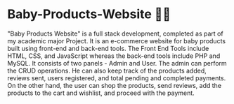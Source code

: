 # Baby-Products-Website 👶🍼
"Baby Products Website" is a full stack development, completed as part of my academic major Project. It is an e-commerce website for baby products built using front-end and back-end tools. The Front End Tools include HTML, CSS, and JavaScript whereas the back-end tools include PHP and MySQL.
It consists of two panels - Admin and User. The admin can perform the CRUD operations. He can also keep track of the products added, reviews sent, users registered, and total pending and completed payments. On the other hand, the user can shop the products, send reviews, add the products to the cart and wishlist, and  proceed with the payment.
